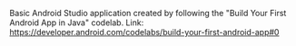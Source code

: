 Basic Android Studio application created by following the "Build Your First Android App in Java" codelab. 
Link: https://developer.android.com/codelabs/build-your-first-android-app#0 
